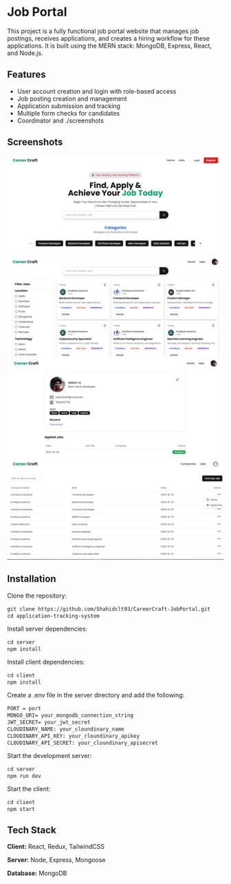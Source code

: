# Job Portal

This project is a fully functional job portal website that manages job postings, receives applications, and creates a hiring workflow for these applications. It is built using the MERN stack: MongoDB, Express, React, and Node.js.
## Features

- User account creation and login with role-based access
- Job posting creation and management
- Application submission and tracking
- Multiple form checks for candidates
- Coordinator and ./screenshots
## Screenshots

![App Screenshot](./screenshots/HomePage.png)
![App Screenshot](./screenshots/AllJobs.png)
![App Screenshot](./screenshots/ProfilePage.png)
![App Screenshot](./screenshots/AdminDashboard.png)


## Installation

Clone the repository:
```
git clone https://github.com/Shahidclt93/CareerCraft-JobPortal.git
cd application-tracking-system
```
Install server dependencies:
```
cd server
npm install
```

Install client dependencies:
```
cd client
npm install
```

Create a .env file in the server directory and add the following:
```
PORT = port 
MONGO_URI= your_mongodb_connection_string
JWT_SECRET= your_jwt_secret
CLOUDINARY_NAME: your_cloundinary_name
CLOUDINARY_API_KEY: your_cloundinary_apikey
CLOUDINARY_API_SECRET: your_cloundinary_apisecret

```

Start the development server:
```
cd server
npm run dev
```

Start the client:
```
cd client
npm start
```

## Tech Stack

**Client:** React, Redux, TailwindCSS

**Server:** Node, Express, Mongoose

**Database:** MongoDB




